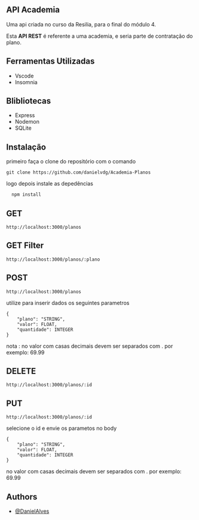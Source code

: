 
## API Academia 

Uma api criada no curso da Resilia, para o final do módulo 4.

Esta **API REST** é referente a uma academia, e seria parte de contratação do plano.

  
## Ferramentas Utilizadas

* Vscode
* Insomnia


## Blibliotecas

* Express
* Nodemon
* SQLite


## Instalação

primeiro faça o clone do repositório com o comando 

```
git clone https://github.com/danielvdg/Academia-Planos
```
logo depois instale as depedências 

```bash
  npm install 
```


## GET

```
http://localhost:3000/planos

```

## GET Filter

```
http://localhost:3000/planos/:plano

```

## POST

```
http://localhost:3000/planos

```

utilize para inserir dados os seguintes parametros

```
{
    "plano": "STRING",
    "valor": FLOAT,
    "quantidade": INTEGER
}

```

nota : no valor com casas decimais devem ser separados com . por exemplo: 69.99
## DELETE

```
http://localhost:3000/planos/:id

```



## PUT


```
http://localhost:3000/planos/:id

```

selecione o id e envie os parametos no body

```
{
    "plano": "STRING",
    "valor": FLOAT,
    "quantidade": INTEGER
}

```

no valor com casas decimais devem ser separados com . por exemplo: 69.99



    
## Authors

- [@DanielAlves](https://github.com/danielvdg)

  

